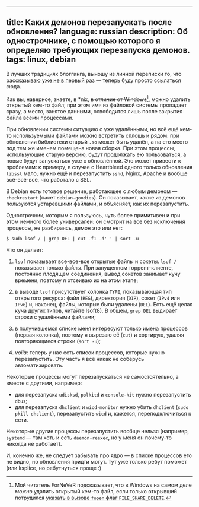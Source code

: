 ----
title: Каких демонов перезапускать после обновления?
language: russian
description: Об однострочнике, с помощью которого я определяю требующих перезапуска демонов.
tags: linux, debian
----

В лучших традициях блоггинга, выношу из личной переписки то, что [рассказываю уже
не в первый раз][bnw] — теперь буду просто ссылаться сюда.

Как вы, наверное, знаете, в \*nix, <strike>в отличие от
Windows</strike>[^windows-cant-delete-opened-files], можно удалить открытый
кем-то файл; при этом имя из файловой системы пропадает сразу, а место, занятое
данными, освободится лишь после закрытия файла всеми процессами.

При обновлении системы ситуацию с уже удалёнными, но всё ещё кем-то
используемыми файлами можно встретить сплошь и рядом: при обновлении библиотеки
старый `.so` может быть удалён, а на его место под тем же именем помещена новая
сборка. При этом процессы, использующие старую версию, будут продолжать ею
пользоваться, а новые будут запускаться уже с обновлённой. Это может привести
к проблемам: к примеру, в случае с Heartbleed одного только обновления `libssl`
мало, нужно ещё и перезапустить `sshd`, Nginx, Apache и вообще всё-всё-всё, что
работало с SSL.

В Debian есть готовое решение, работающее с любым демоном — `checkrestart`
(пакет `debian-goodies`). Он показывает, какие из демонов пользуются устаревшими
файлами, и объясняет, как их перезапустить.

Однострочник, которым я пользуюсь, чуть более примитивен и при этом немного
более универсален: он смотрит на все без исключения процессы, не разбираясь,
демон это или нет:

    $ sudo lsof / | grep DEL | cut -f1 -d' ' | sort -u

Что он делает:

1. `lsof` показывает все-все-все открытые файлы и сокеты. `lsof /`
   показывает только файлы. При запущенном торрент-клиенте, постоянно
   плодящем соединения, вывод сокетов занимает кучу времени, поэтому
   я отсеиваю их на этом этапе;

2. в выводе `lsof` присутствует колонка `TYPE`, показывающая тип
   открытого ресурса: файл (`REG`), директория (`DIR`), сокет (`IPv4`
   или `IPv6`) и, наконец, файлы, которые были удалены (`DEL`). Есть ещё
   целая куча других типов, читайте lsof(8). В общем, `grep DEL`
   выдирает строки с удалёнными файлами;

3. в получившемся списке меня интересуют только имена процессов (первая
   колонка), поэтому я вырезаю её (`cut`) и сортирую, удаляя повторяющиеся
   строки (`sort -u`);

4. *voilà*: теперь у нас есть список процессов, которые нужно перезапустить.
   Эту часть я всё никак не соберусь автоматизировать.

Некоторые процессы могут перезапускаться не самостоятельно, а вместе
с другими, например:

* для перезапуска `udisksd`, `polkitd` и `console-kit` нужно перезапустить
  `dbus`;
* для перезапуска `dhclient` и `wicd-monitor` нужно убить `dhclient` (`sudo
  pkill dhclient`), перезапустить `wicd` и, кажется, переподключиться
  к сети.

Некоторые другие процессы перезапустить вообще нельзя (например, `systemd` — там
хоть и есть `daemon-reexec`, но у меня он почему-то никогда не работает).

И, конечно же, не следует забывать про ядро — в списке процессов его не видно,
но обновления придти могут. Тут уже только ребут поможет (или ksplice, но
ребутнуться проще :)

[bnw]: https://bnw.im/p/NF0AU5

[^windows-cant-delete-opened-files]:
    Мой читатель ForNeVeR подсказывает, что в Windows на самом деле *можно*
    удалить открытый кем-то файл, если только открывший потрудился [указать
    в вызове `fopen` флаг `FILE_SHARE_DELETE`][createFile].

[createFile]: https://msdn.microsoft.com/en-us/library/windows/desktop/aa363858(v=vs.85).aspx
    "CreateFile function"
